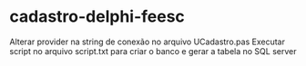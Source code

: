 # cadastro-delphi-feesc
Alterar provider na string de conexão no arquivo UCadastro.pas
Executar script no arquivo script.txt para criar o banco e gerar a tabela no SQL server
